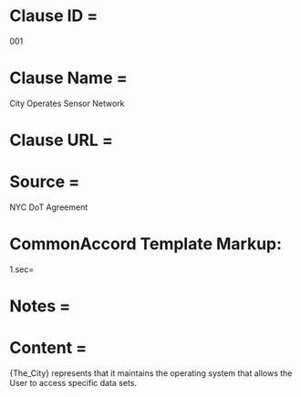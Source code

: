 # Clause ID = 
001

# Clause Name = 
City Operates Sensor Network

# Clause URL = 

# Source = 
NYC DoT Agreement

# CommonAccord Template Markup:   
1.sec=  

# Notes = 

# Content = 

{The_City} represents that it maintains the operating system that allows the User to access specific data sets. 
